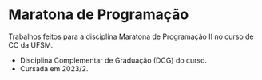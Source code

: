 # Maratona de Programação

Trabalhos feitos para a disciplina Maratona de Programação II no curso de CC da UFSM.

- Disciplina Complementar de Graduação (DCG) do curso.
- Cursada em 2023/2.
